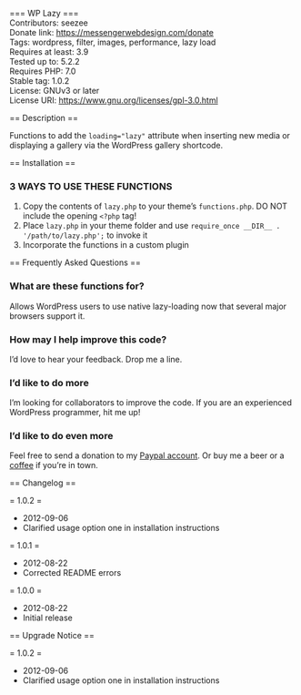 === WP Lazy ===  
Contributors: seezee  
Donate link: https://messengerwebdesign.com/donate  
Tags: wordpress, filter, images, performance, lazy load  
Requires at least: 3.9  
Tested up to: 5.2.2  
Requires PHP: 7.0  
Stable tag: 1.0.2  
License: GNUv3 or later  
License URI: https://www.gnu.org/licenses/gpl-3.0.html

== Description ==

Functions to add the `loading="lazy"` attribute when inserting new media or displaying a gallery via the WordPress gallery shortcode.

== Installation ==

### 3 WAYS TO USE THESE FUNCTIONS
1. Copy the contents of  `lazy.php` to your theme’s `functions.php`. DO NOT include the opening `<?php` tag!
2. Place `lazy.php` in your theme folder and use `require_once __DIR__ . '/path/to/lazy.php';` to invoke it
3. Incorporate the functions in a custom plugin

== Frequently Asked Questions ==

### What are these functions for?

Allows WordPress users to use native lazy-loading now that several major browsers support it.

### How may I help improve this code?

I’d love to hear your feedback. Drop me a line.

### I’d like to do more

I’m looking for collaborators to improve the code. If you are an experienced WordPress programmer, hit me up!

### I’d like to do even more

Feel free to send a donation to my [Paypal account](https://paypal.me/messengerwebdesign?locale.x=en_US). Or buy me a beer or a [coffee](https://buymeacoffee.com/chrisjzahller) if you’re in town.

== Changelog ==

= 1.0.2 =
* 2012-09-06
* Clarified usage option one in installation instructions

= 1.0.1 =
* 2012-08-22
* Corrected README errors

= 1.0.0 =
* 2012-08-22
* Initial release

== Upgrade Notice ==

= 1.0.2 =
* 2012-09-06
* Clarified usage option one in installation instructions

[//]: # (REMEMBER to update the Stable tag!)

